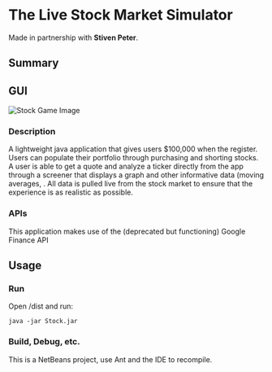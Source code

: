 # The Live Stock Market Simulator
Made in partnership with **Stiven Peter**.

## Summary

## GUI

![Stock Game Image](https://i.imgur.com/9WU2rhb.jpg "The Live Stock Market Simulator")

### Description
A lightweight java application that gives users $100,000 when the register. Users can populate their portfolio through purchasing and shorting stocks. A user is able to get a quote and analyze a ticker directly from the app through a screener that displays a graph and other informative data (moving averages, . All data is pulled live from the stock market to ensure that the experience is as realistic as possible.

### APIs
This application makes use of the (deprecated but functioning) Google Finance API

## Usage

### Run
Open /dist and run:

``` java -jar Stock.jar ```

### Build, Debug, etc.
This is a NetBeans project, use Ant and the IDE to recompile.

